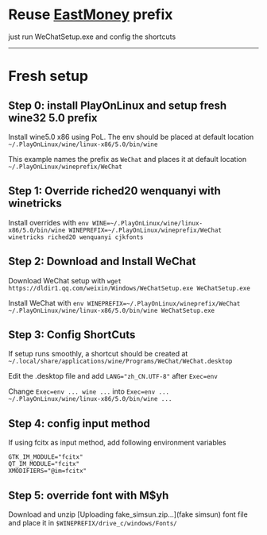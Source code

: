 # Reuse [EastMoney](https://github.com/BolunHan/Wine--/blob/main/EastMoney_Installation_Guide.md) prefix
just run WeChatSetup.exe and config the shortcuts

---

# Fresh setup

## Step 0: install PlayOnLinux and setup fresh wine32 5.0 prefix

Install wine5.0 x86 using PoL. The env should be placed at default location `~/.PlayOnLinux/wine/linux-x86/5.0/bin/wine`

This example names the prefix as `WeChat` and places it at default location `~/.PlayOnLinux/wineprefix/WeChat`


## Step 1: Override riched20 wenquanyi with winetricks

Install overrides with `env WINE=~/.PlayOnLinux/wine/linux-x86/5.0/bin/wine WINEPREFIX=~/.PlayOnLinux/wineprefix/WeChat winetricks riched20 wenquanyi cjkfonts`


## Step 2: Download and Install WeChat

Download WeChat setup with `wget https://dldir1.qq.com/weixin/Windows/WeChatSetup.exe WeChatSetup.exe`

Install WeChat with `env WINEPREFIX=~/.PlayOnLinux/wineprefix/WeChat ~/.PlayOnLinux/wine/linux-x86/5.0/bin/wine WeChatSetup.exe`


## Step 3: Config ShortCuts

If setup runs smoothly, a shortcut should be created at `~/.local/share/applications/wine/Programs/WeChat/WeChat.desktop`

Edit the .desktop file and add `LANG="zh_CN.UTF-8"` after `Exec=env`

Change `Exec=env ... wine ...` into `Exec=env ... ~/.PlayOnLinux/wine/linux-x86/5.0/bin/wine ...`


## Step 4: config input method

If using fcitx as input method, add following environment variables

```
GTK_IM_MODULE="fcitx"
QT_IM_MODULE="fcitx"
XMODIFIERS="@im=fcitx"
```

## Step 5: override font with M$yh

Download and unzip [Uploading fake_simsun.zip…](fake simsun) font file and place it in `$WINEPREFIX/drive_c/windows/Fonts/`
